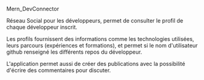 Mern_DevConnector

Réseau Social pour les développeurs, permet de consulter le profil de chaque développeur inscrit.

Les profils fournissent des informations comme les technologies utilisées, leurs parcours (expériences et formations), et permet si le nom d'utilisateur github renseigné les différents repos du développeur.

L'application permet aussi de créer des publications avec la possibilité d'écrire des commentaires pour discuter.
